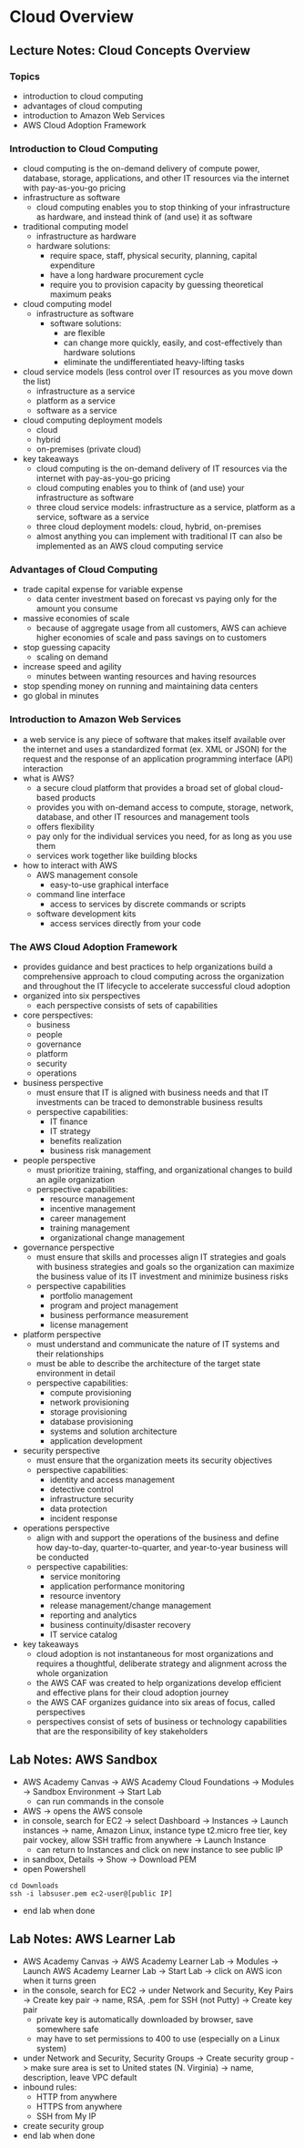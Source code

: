 # Cloud Overview

## Lecture Notes: Cloud Concepts Overview

### Topics

* introduction to cloud computing
* advantages of cloud computing
* introduction to Amazon Web Services
* AWS Cloud Adoption Framework

### Introduction to Cloud Computing

* cloud computing is the on-demand delivery of compute power, database, storage, applications, and other IT resources via the internet with pay-as-you-go pricing
* infrastructure as software
  * cloud computing enables you to stop thinking of your infrastructure as hardware, and instead think of (and use) it as software
* traditional computing model
  * infrastructure as hardware
  * hardware solutions:
    * require space, staff, physical security, planning, capital expenditure
    * have a long hardware procurement cycle
    * require you to provision capacity by guessing theoretical maximum peaks
* cloud computing model
  * infrastructure as software
    * software solutions:
      * are flexible
      * can change more quickly, easily, and cost-effectively than hardware solutions
      * eliminate the undifferentiated heavy-lifting tasks
* cloud service models (less control over IT resources as you move down the list)
  * infrastructure as a service
  * platform as a service
  * software as a service
* cloud computing deployment models
  * cloud
  * hybrid
  * on-premises (private cloud)
* key takeaways
  * cloud computing is the on-demand delivery of IT resources via the internet with pay-as-you-go pricing
  * cloud computing enables you to think of (and use) your infrastructure as software
  * three cloud service models: infrastructure as a service, platform as a service, software as a service
  * three cloud deployment models: cloud, hybrid, on-premises
  * almost anything you can implement with traditional IT can also be implemented as an AWS cloud computing service

### Advantages of Cloud Computing

* trade capital expense for variable expense
  * data center investment based on forecast vs paying only for the amount you consume
* massive economies of scale
  * because of aggregate usage from all customers, AWS can achieve higher economies of scale and pass savings on to customers
* stop guessing capacity
  * scaling on demand
* increase speed and agility
  * minutes between wanting resources and having resources
* stop spending money on running and maintaining data centers
* go global in minutes

### Introduction to Amazon Web Services

* a web service is any piece of software that makes itself available over the internet and uses a standardized format (ex. XML or JSON) for the request and the response of an application programming interface (API) interaction
* what is AWS?
  * a secure cloud platform that provides a broad set of global cloud-based products
  * provides you with on-demand access to compute, storage, network, database, and other IT resources and management tools
  * offers flexibility
  * pay only for the individual services you need, for as long as you use them
  * services work together like building blocks
* how to interact with AWS
  * AWS management console
    * easy-to-use graphical interface
  * command line interface
    * access to services by discrete commands or scripts
  * software development kits
    * access services directly from your code

### The AWS Cloud Adoption Framework

* provides guidance and best practices to help organizations build a comprehensive approach to cloud computing across the organization and throughout the IT lifecycle to accelerate successful cloud adoption
* organized into six perspectives
  * each perspective consists of sets of capabilities
* core perspectives:
  * business
  * people
  * governance
  * platform
  * security
  * operations
* business perspective
  * must ensure that IT is aligned with business needs and that IT investments can be traced to demonstrable business results
  * perspective capabilities:
    * IT finance
    * IT strategy
    * benefits realization
    * business risk management
* people perspective
  * must prioritize training, staffing, and organizational changes to build an agile organization
  * perspective capabilities:
    * resource management
    * incentive management
    * career management
    * training management
    * organizational change management
* governance perspective
  * must ensure that skills and processes align IT strategies and goals with business strategies and goals so the organization can maximize the business value of its IT investment and minimize business risks
  * perspective capabilities
    * portfolio management
    * program and project management
    * business performance measurement
    * license management
* platform perspective
  * must understand and communicate the nature of IT systems and their relationships
  * must be able to describe the architecture of the target state environment in detail
  * perspective capabilities:
    * compute provisioning
    * network provisioning
    * storage provisioning
    * database provisioning
    * systems and solution architecture
    * application development
* security perspective
  * must ensure that the organization meets its security objectives
  * perspective capabilities:
    * identity and access management
    * detective control
    * infrastructure security
    * data protection
    * incident response
* operations perspective
  * align with and support the operations of the business and define how day-to-day, quarter-to-quarter, and year-to-year business will be conducted
  * perspective capabilities:
    * service monitoring
    * application performance monitoring
    * resource inventory
    * release management/change management
    * reporting and analytics
    * business continuity/disaster recovery
    * IT service catalog
* key takeaways
  * cloud adoption is not instantaneous for most organizations and requires a thoughtful, deliberate strategy and alignment across the whole organization
  * the AWS CAF was created to help organizations develop efficient and effective plans for their cloud adoption journey
  * the AWS CAF organizes guidance into six areas of focus, called perspectives
  * perspectives consist of sets of business or technology capabilities that are the responsibility of key stakeholders

## Lab Notes: AWS Sandbox

* AWS Academy Canvas -> AWS Academy Cloud Foundations -> Modules -> Sandbox Environment -> Start Lab
  * can run commands in the console
* AWS -> opens the AWS console
* in console, search for EC2 -> select Dashboard -> Instances -> Launch instances -> name, Amazon Linux, instance type t2.micro free tier, key pair vockey, allow SSH traffic from anywhere -> Launch Instance
  * can return to Instances and click on new instance to see public IP
* in sandbox, Details -> Show -> Download PEM
* open Powershell

```
cd Downloads
ssh -i labsuser.pem ec2-user@[public IP]
```

* end lab when done

## Lab Notes: AWS Learner Lab

* AWS Academy Canvas -> AWS Academy Learner Lab -> Modules -> Launch AWS Academy Learner Lab -> Start Lab -> click on AWS icon when it turns green
* in the console, search for EC2 -> under Network and Security, Key Pairs -> Create key pair -> name, RSA, .pem for SSH (not Putty) -> Create key pair
  * private key is automatically downloaded by browser, save somewhere safe
  * may have to set permissions to 400 to use (especially on a Linux system)
* under Network and Security, Security Groups -> Create security group -> make sure area is set to United states (N. Virginia) -> name, description, leave VPC default
* inbound rules:
  * HTTP from anywhere
  * HTTPS from anywhere
  * SSH from My IP
* create security group
* end lab when done
